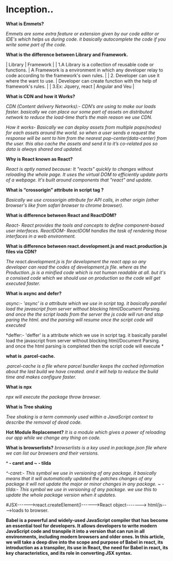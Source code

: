 # Inception..

**What is Emmets?**

*Emmets are some extra feature or extension given by our code editor or IDE's which helps us during code. it basically autocomplete the code if you write some part of the code.*

**What is the difference between Library and Framework.**

| Library | Framework |
| 1.A Library is a collection of reusable code or functions. | A Framework is a environment in which any developer relay to code according to the framework's own rules. |
| 2. Developer can use it where the want to use. | Developer can create function with the help of framework's rules. |
| 3.Ex: Jquery, react | Angular and Veu |

**What is CDN and how it Works?**

*CDN (Content delivery Networks):-  CDN’s are using to make our loads faster. basically we can place our some part of assets on distributed network to reduce the load-time that’s the main reason we use CDN.* 

*How it works-* 
*Basically we can deploy assets from multiple pops(nodes) for each assets around the world. so when a user sends a request the response will be sent to him from the nearest pop-center(data-center) from the user. this also cache the assets and send it to it’s co-related pos so data is always shared and updated.*

**Why is React known as React?**

*React is aptly named because: It "reacts" quickly to changes without reloading the whole page. It uses the virtual DOM to efficiently update parts of a webpage. It's built around components that "react" and update.*

**What is “crossorigin” attribute in script tag ?**

*Basically we use crossorigin attribute for API calls, in other origin (other browser's like from safari browser to chrome browser).* 

**What is difference between React and ReactDOM?**

*React- React provides the tools and concepts to define component-based user interfaces.*
*ReactDOM- ReactDOM handles the task of rendering those interfaces in a web environment.*

**What is difference between react.development.js and react.production.js files via CDN?**

*The react.development.js is for development the react app so any developer can read the codes of development.js file. where as the Production..js is a minified code which is not human readable at all. but it's a consised code which we should use on production so the code will get executed faster.*

**What is async and defer?**

*async:- 'async' is a attribute which we use in script tag. it basically parallel load the javascript from server without blocking html/Document Parsing. and once the the script loads from the server the js code will run and stop paring the html. and the parsing will resume once the script code will executed* 

*deffer:- 'deffer' is a attribute which we use in script tag. it basically parallel load the javascript from server without blocking html/Document Parsing. and once the html parsing is completed then the script code will execute * 

**what is .parcel-cache.**

*.parcel-cache is a file where parcel bundler keeps the cached information about the last build we have created. and it will help to reduce the build time and makes configure faster.*

**What is npx**

*npx will execute the package throw browser.*

**What is Tree shaking**

*Tree shaking is a term commonly used within a JavaScript context to describe the removal of dead code.*

**Hot Module Replacement?**
*It is a module which gives a power of reloading our app while we change any thing on code.*

**What is browserlists?**
*browserlists is a key used in package.json file where we can list our browsers and their versions.*

**^ - caret and ~ - tilda**

*^-caret:- This symbol we use in versioning of any package. it basically means that it will automatically updated the patches changes of any package it will not update the major or minor changes in any package.*
*~ - tilda:- This symbol we use in versioning of any package. we use this to update the whole package version when it updates.*


#JSX------>react.createElement()------>React object-------> html/js---->loads to browser.

**Babel is a powerful and widely-used JavaScript compiler that has become an essential tool for developers. It allows developers to write modern JavaScript code and transpile it into a version that can run in all environments, including modern browsers and older ones. In this article, we will take a deep dive into the scope and purpose of Babel in react, its introduction as a transpiler, its use in React, the need for Babel in react, its key characteristics, and its role in converting JSX syntax.**
 